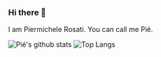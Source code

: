 ### Hi there 👋
I am Piermichele Rosati. You can call me Pié.

![Pié's github stats](https://github-readme-stats.vercel.app/api?username=Piermuz7&count_private=true&hide=issues&theme=radical)
![Top Langs](https://github-readme-stats.vercel.app/api/top-langs/?username=Piermuz7&layout=compact&theme=radical)


<!--
**Piermuz7/Piermuz7** is a ✨ _special_ ✨ repository because its `README.md` (this file) appears on your GitHub profile.

Here are some ideas to get you started:

- 🔭 I’m currently working on ...
- 🌱 I’m currently learning ...
- 👯 I’m looking to collaborate on ...
- 🤔 I’m looking for help with ...
- 💬 Ask me about ...
- 📫 How to reach me: ...
- 😄 Pronouns: ...
- ⚡ Fun fact: ...
-->
